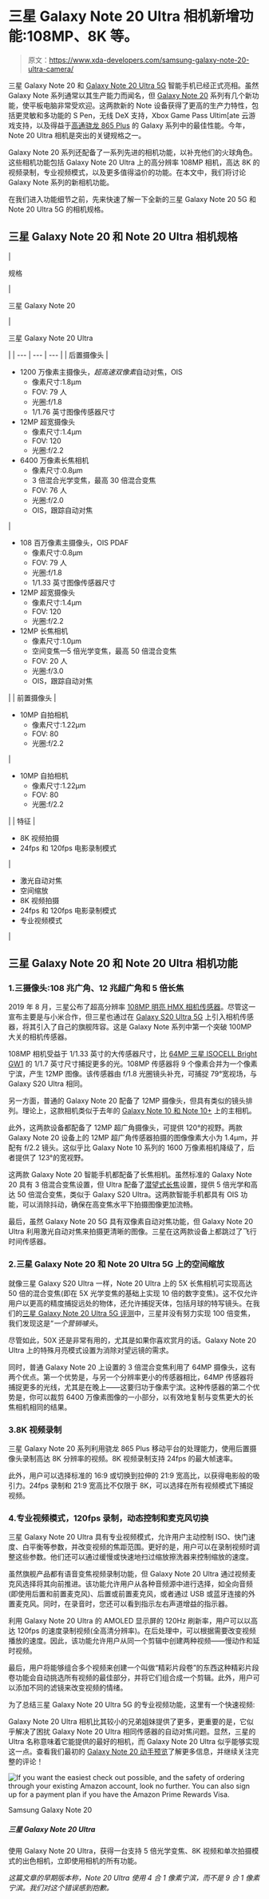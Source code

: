 # 三星 Galaxy Note 20 Ultra 相机新增功能:108MP、8K 等。

> 原文：<https://www.xda-developers.com/samsung-galaxy-note-20-ultra-camera/>

三星 Galaxy Note 20 和 [Galaxy Note 20 Ultra 5G](https://www.xda-developers.com/samsung-galaxy-note-20/) 智能手机已经正式亮相。虽然 Galaxy Note 系列通常以其生产能力而闻名，但 [Galaxy Note 20](https://www.xda-developers.com/samsung-galaxy-note-20/) 系列有几个新功能，使平板电脑非常受欢迎。这两款新的 Note 设备获得了更高的生产力特性，包括更灵敏和多功能的 S Pen，无线 DeX 支持，Xbox Game Pass Ultim[ate 云游戏支持，以及得益于[高通骁龙 865 Plus](https://www.xda-developers.com/qualcomm-snapdragon-865-plus-launch/) 的 Galaxy 系列中的最佳性能。今年，Note 20 Ultra 相机是突出的关键规格之一。

Galaxy Note 20 系列还配备了一系列先进的相机功能，以补充他们的火球角色。这些相机功能包括 Galaxy Note 20 Ultra 上的高分辨率 108MP 相机，高达 8K 的视频录制，专业视频模式，以及更多值得溢价的功能。在本文中，我们将讨论 Galaxy Note 系列的新相机功能。

在我们进入功能细节之前，先来快速了解一下全新的三星 Galaxy Note 20 5G 和 Note 20 Ultra 5G 的相机规格。

## 三星 Galaxy Note 20 和 Note 20 Ultra 相机规格

| 

规格

 | 

三星 Galaxy Note 20

 | 

三星 Galaxy Note 20 Ultra

 |
| --- | --- | --- |
| 后置摄像头 | 

*   1200 万像素主摄像头，*超高速双像素*自动对焦，OIS
    *   像素尺寸:1.8μm
    *   FOV: 79 人
    *   光圈:f/1.8
    *   1/1.76 英寸图像传感器尺寸
*   12MP 超宽摄像头
    *   像素尺寸:1.4μm
    *   FOV: 120
    *   光圈:f/2.2
*   6400 万像素长焦相机
    *   像素尺寸:0.8μm
    *   3 倍混合光学变焦，最高 30 倍混合变焦
    *   FOV: 76 人
    *   光圈:f/2.0
    *   OIS，跟踪自动对焦

 | 

*   108 百万像素主摄像头，OIS PDAF
    *   像素尺寸:0.8μm
    *   FOV: 79 人
    *   光圈:f/1.8
    *   1/1.33 英寸图像传感器尺寸
*   12MP 超宽摄像头
    *   像素尺寸:1.4μm
    *   FOV: 120
    *   光圈:f/2.2
*   12MP 长焦相机
    *   像素尺寸:1.0μm
    *   空间变焦—5 倍光学变焦，最高 50 倍混合变焦
    *   FOV: 20 人
    *   光圈:f/3.0
    *   OIS，跟踪自动对焦

 |
| 前置摄像头 | 

*   10MP 自拍相机
    *   像素尺寸:1.22μm
    *   FOV: 80
    *   光圈:f/2.2

 | 

*   10MP 自拍相机
    *   像素尺寸:1.22μm
    *   FOV: 80
    *   光圈:f/2.2

 |
| 特征 | 

*   8K 视频拍摄
*   24fps 和 120fps 电影录制模式

 | 

*   激光自动对焦
*   空间缩放
*   8K 视频拍摄
*   24fps 和 120fps 电影录制模式
*   专业视频模式

 |

## 三星 Galaxy Note 20 和 Note 20 Ultra 相机功能

### 1.三摄像头:108 兆广角、12 兆超广角和 5 倍长焦

2019 年 8 月，三星公布了超高分辨率 [108MP 明亮 HMX 相机传感器](https://www.xda-developers.com/samsung-isocell-bright-hmx-108mp-camera-sensor-xiaomi/)。尽管这一宣布主要是与小米合作，但三星也通过在 [Galaxy S20 Ultra 5G](https://www.xda-developers.com/samsung-galaxy-s20-specs-features-pricing-availability/) 上引入相机传感器，将其引入了自己的旗舰阵容。这是 Galaxy Note 系列中第一个突破 100MP 大关的相机传感器。

108MP 相机受益于 1/1.33 英寸的大传感器尺寸，比 [64MP 三星 ISOCELL Bright GW1](https://www.xda-developers.com/samsung-64mp-isocell-sensor-smartphones/) 的 1/1.7 英寸尺寸捕捉更多的光。108MP 传感器将 9 个像素合并为一个像素宁滨，产生 12MP 图像。该传感器由 f/1.8 光圈镜头补充，可捕捉 79°宽视场，与 Galaxy S20 Ultra 相同。

另一方面，普通的 Galaxy Note 20 配备了 12MP 摄像头，但具有类似的镜头排列。理论上，这款相机类似于去年的 [Galaxy Note 10 和 Note 10+](https://www.xda-developers.com/samsung-galaxy-note-10-specs-features-price-availability/) 上的主相机。

此外，这两款设备都配备了 12MP 超广角摄像头，可提供 120°的视野。两款 Galaxy Note 20 设备上的 12MP 超广角传感器拍摄的图像像素大小为 1.4μm，并配有 f/2.2 镜头。这似乎比 Galaxy Note 10 系列的 1600 万像素相机降级了，后者提供了 123°的宽视野。

这两款 Galaxy Note 20 智能手机都配备了长焦相机。虽然标准的 Galaxy Note 20 具有 3 倍混合变焦设置，但 Ultra 配备了[潜望式长焦](https://www.xda-developers.com/samsung-mass-producing-slim-5x-optical-zoom-camera-modules/)设置，提供 5 倍光学和高达 50 倍混合变焦，类似于 Galaxy S20 Ultra。这两款智能手机都具有 OIS 功能，可以消除抖动，确保在高变焦水平下拍摄图像更加流畅。

最后，虽然 Galaxy Note 20 5G 具有双像素自动对焦功能，但 Galaxy Note 20 Ultra 利用激光自动对焦来拍摄更清晰的图像。三星在这两款设备上都跳过了飞行时间传感器。

### 2.三星 Galaxy Note 20 和 Note 20 Ultra 5G 上的空间缩放

就像三星 Galaxy S20 Ultra 一样，Note 20 Ultra 上的 5X 长焦相机可实现高达 50 倍的混合变焦(即在 5X 光学变焦的基础上实现 10 倍的数字变焦)。这不仅允许用户以更高的精度捕捉远处的物体，还允许捕捉天体，包括月球的特写镜头。在我们的[三星 Galaxy Note 20 Ultra 5G 评测](https://www.xda-developers.com/samsung-galaxy-s20-ultra-review/)中，三星并没有努力实现 100 倍变焦，我们发现这是“*一个营销噱头*。

尽管如此，50X 还是非常有用的，尤其是如果你喜欢赏月的话。Galaxy Note 20 Ultra 上的特殊月亮模式设置为消除对望远镜的需求。

同时，普通 Galaxy Note 20 上设置的 3 倍混合变焦利用了 64MP 摄像头，这有两个优点。第一个优势是，与另一个分辨率更小的传感器相比，64MP 传感器将捕捉更多的光线，尤其是在晚上——这要归功于像素宁滨。这种传感器的第二个优势是，你可以裁剪 6400 万像素图像的一小部分，以有效地复制与变焦更大的长焦相机相同的结果。

### 3.8K 视频录制

三星 Galaxy Note 20 系列利用骁龙 865 Plus 移动平台的处理能力，使用后置摄像头录制高达 8K 分辨率的视频。8K 视频录制支持 24fps 的最大帧速率。

此外，用户可以选择标准的 16:9 或切换到拉伸的 21:9 宽高比，以获得电影般的吸引力。24fps 录制和 21:9 宽高比不仅限于 8K，可以选择在所有视频模式下捕捉视频。

### 4.专业视频模式，120fps 录制，动态控制和麦克风切换

三星 Galaxy Note 20 Ultra 具有专业视频模式，允许用户主动控制 ISO、快门速度、白平衡等参数，并改变视频的焦距范围。更好的是，用户可以在录制视频时调整这些参数。他们还可以通过缓慢或快速地扫过缩放擦洗器来控制缩放的速度。

虽然旗舰产品都有语音变焦视频录制功能，但 Galaxy Note 20 Ultra 通过视频麦克风选择将其向前推进。该功能允许用户从各种音频源中进行选择，如全向音频(即使用后置和前置麦克风)、后置或前置麦克风，或者通过 USB 或蓝牙连接的外置麦克风。同时，在录音时，您还可以看到指示左右声道增益的指示器。

利用 Galaxy Note 20 Ultra 的 AMOLED 显示屏的 120Hz 刷新率，用户可以以高达 120fps 的速度录制视频(全高清分辨率)。在后处理中，可以根据需要改变视频播放的速度。因此，该功能允许用户从同一个剪辑中创建两种视频——慢动作和延时视频。

最后，用户将能够组合多个视频来创建一个叫做“精彩片段卷”的东西这种精彩片段卷功能会自动挑选所有视频的最佳部分，并将它们组合成一个剪辑。此外，用户可以添加不同的滤镜来改变视频的情绪。

为了总结三星 Galaxy Note 20 Ultra 5G 的专业视频功能，这里有一个快速视频:

Galaxy Note 20 Ultra 相机比其较小的兄弟姐妹提供了更多，更重要的是，它似乎解决了困扰 Galaxy Note 20 Ultra 相同传感器的自动对焦问题。显然，三星的 Ultra 名称意味着它能提供的最好的相机，而 Galaxy Note 20 Ultra 似乎能够实现这一点。查看我们最初的 [Galaxy Note 20 动手预览](https://www.xda-developers.com/samsung-galaxy-note-20-ultra-exynos-preview/)了解更多信息，并继续关注完整的评论！

 <picture>![If you want the easiest check out possible, and the safety of ordering through your existing Amazon account, look no further. You can also sign up for a payment plan if you have the Amazon Prime Rewards Visa.](img/332ce54d8280515bde2ee9cefdb9778b.png)</picture> 

Samsung Galaxy Note 20

##### 三星 Galaxy Note 20 Ultra

使用 Galaxy Note 20 Ultra，获得一台支持 5 倍光学变焦、8K 视频和单次拍摄模式的出色相机，立即使用相机的所有功能。

*这篇文章的早期版本称，Note 20 Ultra 使用 4 合 1 像素宁滨，而不是 9 合 1 像素宁滨。我们对这个错误感到抱歉。*